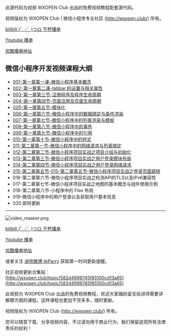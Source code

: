 此源代码为视频 WXOPEN Club 出品的免费视频教程配套源代码。

视频版权为 WXOPEN Club | 微信小程序专业社区 (http://wxopen.club/) 所有。

[bilibili (゜-゜)つロ 干杯播单](http://www.bilibili.com/video/av11131630/)

[Youtube 播单](https://www.youtube.com/playlist?list=PLXbU-2B80FvA5bNILAS8-zY3_KkE-PVn0)

[优酷播单地址](http://list.youku.com/albumlist/show?id=28664305&ascending=1&page=1)

## 微信小程序开发视频课程大纲

- [001-第一章第一课-微信小程序基本概念](http://wxopen.club/topic/582e530d15e8801003c8c245)
- [002-第一章第二课-tabbar 的设置与相关属性](http://wxopen.club/topic/582e997315e8801003c8c249)
- [003-第一章第三节-注册程序及程序生命周期](http://wxopen.club/topic/58330bd4ff264374351a55f7)
- [004-第一章第四节-页面注册及页面生命周期](http://wxopen.club/topic/5834048c629be4ba7af51fad)
- [005-第一章第五节-模块化](http://www.wxopen.club/topic/58354c11629be4ba7af51fdc)
- [006-第一章第六节-微信小程序中的数据绑定与条件渲染](http://www.wxopen.club/topic/58397c08bc94e5735968443a)
- [007-第一章第七节-微信小程序中的列表渲染与模板](http://www.wxopen.club/topic/58399863bc94e5735968443c)
- [008-第一章第八节-微信小程序中的事件](http://www.wxopen.club/topic/583cffc2bc94e57359684469)
- [009-第一章第九节-微信小程序中的引用](http://www.wxopen.club/topic/583d000cbc94e5735968446a)
- [010-第一章第十节-微信小程序中的样式](http://www.wxopen.club/topic/583d0063bc94e5735968446b)
- [011-第二章第一节-微信小程序中的网络请求与列表绑定](http://wxopen.club/topic/584ace1e16f4420a0a7cd984)
- [012-第二章第二节-微信小程序项目实战之项目介绍与初始化](http://wxopen.club/topic/584f9f745ea243c53e882031)
- [013-第二章第三节-微信小程序项目实战之用户登录模块布局](http://wxopen.club/topic/584f9fc75ea243c53e882032)
- [014-第二章第四节-微信小程序项目实战之用户登录网络请求](http://wxopen.club/topic/5863d4beeb394f4d65dd834f)
- [015-第二章第五节-015-第二章第五节-微信小程序项目实战之登录页面跳转](http://wxopen.club/topic/58764db429ab1862193b09dc)
- 016-第二章第六节-微信小程序项目实战之检测API的TLS以及IPv6兼容性
- 017-第二章第七节-微信小程序项目实战之地图的基本概念与组件使用示例
- 018-第二章第八节-小程序中的 Flex 布局
- 019-微信小程序中的用户登录以及获取用户基本信息
- 020 即将更新

***
![video_masker.png](https://ogo92oag1.qnssl.com/Ftm4X3RKF7H22_HVakhVJA65igfD)

[bilibili (゜-゜)つロ 干杯播单](http://www.bilibili.com/video/av11131630/)

[Youtube 播单](https://www.youtube.com/playlist?list=PLXbU-2B80FvA5bNILAS8-zY3_KkE-PVn0)

[优酷播单地址](http://list.youku.com/albumlist/show?id=28664305&ascending=1&page=1)

或者关注 [讲师微博 @Parry](http://weibo.com/parryqiu) 获取第一时间更新提醒。

社区视频更新合集贴：[http://wxopen.club/topic/582d4999745f85100cd13a65](http://wxopen.club/topic/582d4999745f85100cd13a65)

此视频为 WXOPEN Club 出品的免费视频教程，欢迎大家踊跃留言给讲师需要讲解哪方面的课程，这样课程也更加干货多多，随时更新。

视频版权为 WXOPEN Club (http://wxopen.club/) 所有。

您可以随意下载、分享视频内容，不过请勿用于商业行为，我们保留追究所有法律责任的权利！
